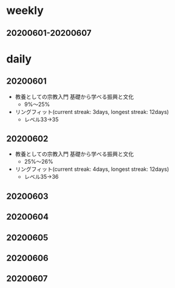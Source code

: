 # weekly
## 20200601-20200607

# daily
## 20200601
* 教養としての宗教入門 基礎から学べる振興と文化
  * 9%〜25%
* リングフィット(current streak: 3days, longest streak: 12days)
  * レベル33→35

## 20200602
* 教養としての宗教入門 基礎から学べる振興と文化
  * 25%〜26%
* リングフィット(current streak: 4days, longest streak: 12days)
  * レベル35→36

## 20200603

## 20200604

## 20200605

## 20200606

## 20200607

